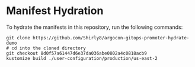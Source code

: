# Manifest Hydration

To hydrate the manifests in this repository, run the following commands:

```shell
git clone https://github.com/Shirly8/argocon-gitops-promoter-hydrate-demo
# cd into the cloned directory
git checkout 8d0f57a61447d6e37da036abe0802a4c0818acb9
kustomize build ./user-configuration/production/us-east-2
```
